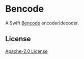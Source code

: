 # Bencode

A Swift [Bencode][bencode] encoder/decoder.

## License

[Apache-2.0 License][license]

[license]: LICENSE
[bencode]: https://en.wikipedia.org/wiki/Bencode
